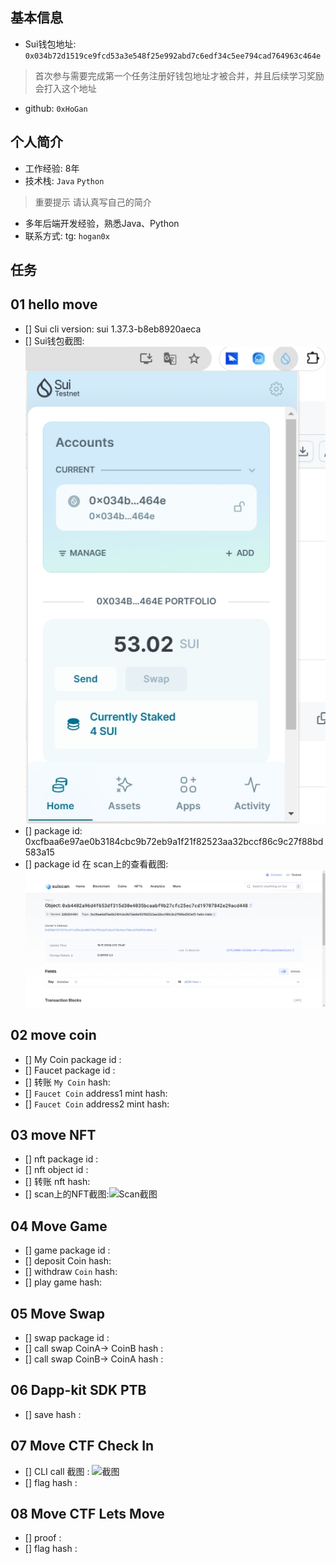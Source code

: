## 基本信息
- Sui钱包地址: `0x034b72d1519ce9fcd53a3e548f25e992abd7c6edf34c5ee794cad764963c464e`
> 首次参与需要完成第一个任务注册好钱包地址才被合并，并且后续学习奖励会打入这个地址
- github: `0xHoGan`

## 个人简介
- 工作经验: 8年
- 技术栈: `Java` `Python`
> 重要提示 请认真写自己的简介
- 多年后端开发经验，熟悉Java、Python
- 联系方式: tg: `hogan0x`

## 任务

##   01 hello move  
- [] Sui cli version: sui 1.37.3-b8eb8920aeca
- [] Sui钱包截图: ![Sui钱包截图](./co-learn-2411/images/task1/SuiWallet.png)
- [] package id: 0xcfbaa6e97ae0b3184cbc9b72eb9a1f21f82523aa32bccf86c9c27f88bd583a15
- [] package id 在 scan上的查看截图:![Scan截图](./co-learn-2411/images/task1/suiscan.png)

##   02 move coin
- [] My Coin package id : 
- [] Faucet package id : 
- [] 转账 `My Coin` hash:
- [] `Faucet Coin` address1 mint hash:
- [] `Faucet Coin` address2 mint hash:

##   03 move NFT
- [] nft package id :
- [] nft object id : 
- [] 转账 nft  hash:
- [] scan上的NFT截图:![Scan截图](./images/你的图片地址)

##   04 Move Game
- [] game package id :
- [] deposit Coin hash:
- [] withdraw `Coin` hash:
- [] play game hash:

##   05 Move Swap
- [] swap package id :
- [] call swap CoinA-> CoinB  hash :
- [] call swap CoinB-> CoinA  hash :

##   06 Dapp-kit SDK PTB
- [] save hash :

##   07 Move CTF Check In
- [] CLI call 截图 : ![截图](./images/你的图片地址)
- [] flag hash :

##   08 Move CTF Lets Move
- [] proof : 
- [] flag hash :
